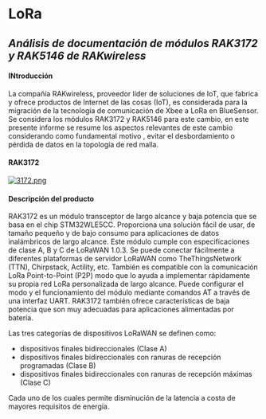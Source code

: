 # LoRa
## _Análisis de documentación de módulos RAK3172 y RAK5146 de RAKwireless_
#### INtroducción 
La compañia RAKwireless, proveedor líder de soluciones de IoT, que fabrica y ofrece productos de Internet de las cosas (IoT), es considerada para la migración de la tecnología de comunicación de Xbee a LoRa en BlueSensor. Se considera los módulos RAK3172 y RAK5146 para este cambio, en este presente informe se resume los aspectos relevantes de este cambio considerando como fundamental motivo , evitar el desbordamiento o pérdida de datos en la topología de red malla.
#### RAK3172
[![3172.png](https://i.postimg.cc/br4W6Bhq/3172.png)](https://postimg.cc/GTJXtztf)

#### Descripción del producto
RAK3172 es un módulo transceptor de largo alcance y baja potencia que se basa en el chip STM32WLE5CC. Proporciona una solución fácil de usar, de tamaño pequeño y de bajo consumo para aplicaciones de datos inalámbricos de largo alcance. Este módulo cumple con especificaciones de clase A, B y C de LoRaWAN 1.0.3. Se puede conectar fácilmente a diferentes plataformas de servidor LoRaWAN como TheThingsNetwork (TTN), Chirpstack, Actility, etc. También es compatible con la comunicación LoRa Point-to-Point (P2P) modo que lo ayuda a implementar rápidamente su propia red LoRa personalizada de largo alcance.
Puede configurar el modo y el funcionamiento del módulo mediante comandos AT a través de una interfaz UART. RAK3172 también ofrece características de baja potencia que son muy adecuadas para aplicaciones alimentadas por batería.

Las tres categorías de dispositivos LoRaWAN se definen como:
- dispositivos finales bidireccionales (Clase A)
- dispositivos finales bidireccionales con ranuras de recepción programadas (Clase B)
- dispositivos finales bidireccionales con ranuras de recepción máximas (Clase C)


Cada uno de los cuales permite disminución de la latencia a costa de mayores requisitos de energía.


